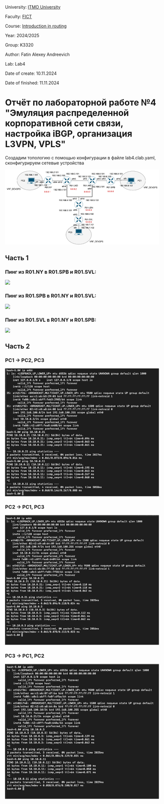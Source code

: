 University: [ITMO University](https://itmo.ru/ru/)

Faculty: [FICT](https://fict.itmo.ru)

Course: [Introduction in routing](https://github.com/itmo-ict-faculty/introduction-in-routing)

Year: 2024/2025

Group: K3320

Author: Fatin Alexey Andreevich

Lab: Lab4

Date of create: 10.11.2024

Date of finished: 11.11.2024


# Отчёт по лабораторной работе №4 "Эмуляция распределенной корпоративной сети связи, настройка iBGP, организация L3VPN, VPLS"

Создадим топологию с помощью конфигурации в файле lab4.clab.yaml, сконфигурируем сетевые устройства

<img src="./images/schema.png">


## Часть 1 

### Пинг из R01.NY в R01.SPB и R01.SVL:

<img src="./images/NY->SPB&SVL.png">

### Пинг из R01.SPB в R01.NY и R01.SVL:

<img src="./images/SPB->NY&SVL.png">

### Пинг из R01.SVL в R01.NY и R01.SPB:

<img src="./images/SVL->SPB&NY.png">

## Часть 2

### PC1 -> PC2, PC3

<img src="./images/PC1.png"/>

### PC2 -> PC1, PC3

<img src="./images/PC2.png"/>


### PC3 -> PC1, PC2

<img src="./images/PC3.png"/>



